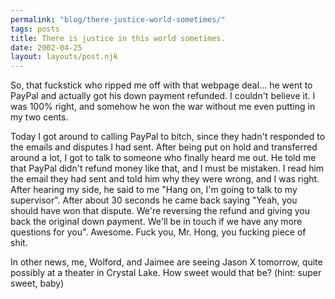 ```yaml
---
permalink: "blog/there-justice-world-sometimes/"
tags: posts
title: There is justice in this world sometimes.
date: 2002-04-25
layout: layouts/post.njk
---
```


So, that fuckstick who ripped me off with that webpage deal... he went to PayPal and actually got his down payment refunded. I couldn't believe it. I was 100% right, and somehow he won the war without me even putting in my two cents. 

Today I got around to calling PayPal to bitch, since they hadn't responded to the emails and disputes I had sent. After being put on hold and transferred around a lot, I got to talk to someone who finally heard me out. He told me that PayPal didn't refund money like that, and I must be mistaken. I read him the email they had sent and told him why they were wrong, and I was right. After hearing my side, he said to me "Hang on, I'm going to talk to my supervisor". After about 30 seconds he came back saying "Yeah, you should have won that dispute. We're reversing the refund and giving you back the original down payment. We'll be in touch if we have any more questions for you". Awesome. Fuck you, Mr. Hong, you fucking piece of shit.

In other news, me, Wolford, and Jaimee are seeing Jason X tomorrow, quite possibly at a theater in Crystal Lake. How sweet would that be? (hint: super sweet, baby)